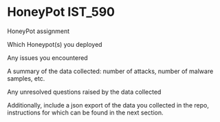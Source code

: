 # HoneyPot IST_590
HoneyPot assignment


Which Honeypot(s) you deployed

Any issues you encountered

A summary of the data collected: number of attacks, number of malware samples, etc.

Any unresolved questions raised by the data collected

Additionally, include a json export of the data you collected in the repo, instructions for which can be found in the next section.
